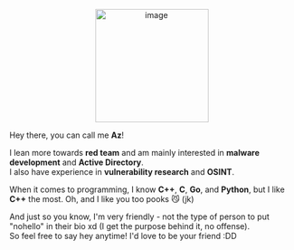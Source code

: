 <p align="center">
  <img src="https://github.com/user-attachments/assets/cc08aeb4-b4b2-4fa9-867e-9309525e62a7" alt="image" width="200"/>
</p>

Hey there, you can call me **Az**!  

I lean more towards **red team** and am mainly interested in **malware development** and **Active Directory**.  
I also have experience in **vulnerability research** and **OSINT**.  

When it comes to programming, I know **C++**, **C**, **Go**, and **Python**, but I like **C++** the most. 
Oh, and I like you too pooks 😼 (jk)

And just so you know, I'm very friendly - not the type of person to put "nohello" in their bio xd (I get the purpose behind it, no offense).  
So feel free to say hey anytime! I'd love to be your friend :DD  
